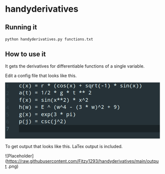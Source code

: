 # handyderivatives

## Running it
`python handyderivatives.py functions.txt`

## How to use it
It gets the derivatives for differentiable functions of a single variable.

Edit a config file that looks like this. 

![Placeholder](https://raw.githubusercontent.com/Fitzy1293/handyderivatives/main/file.png)

To get output that looks like this. LaTex output is included.

![Placeholder](https://raw.githubusercontent.com/Fitzy1293/handyderivatives/main/output
.png)
